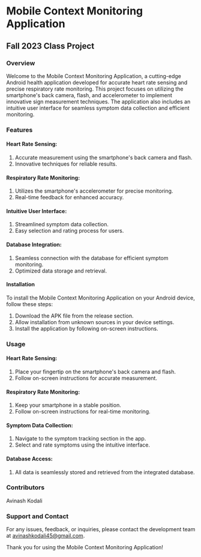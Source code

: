 # Mobile Context Monitoring Application

## Fall 2023 Class Project

### Overview
Welcome to the Mobile Context Monitoring Application, a cutting-edge Android health application developed for accurate heart rate sensing and precise respiratory rate monitoring. This project focuses on utilizing the smartphone's back camera, flash, and accelerometer to implement innovative sign measurement techniques. The application also includes an intuitive user interface for seamless symptom data collection and efficient monitoring.

### Features

#### Heart Rate Sensing:
1. Accurate measurement using the smartphone's back camera and flash.
2. Innovative techniques for reliable results.

#### Respiratory Rate Monitoring:
1. Utilizes the smartphone's accelerometer for precise monitoring.
2. Real-time feedback for enhanced accuracy.

#### Intuitive User Interface:
1. Streamlined symptom data collection.
2. Easy selection and rating process for users.

#### Database Integration:
1. Seamless connection with the database for efficient symptom monitoring.
2. Optimized data storage and retrieval.

#### Installation
To install the Mobile Context Monitoring Application on your Android device, follow these steps:

1. Download the APK file from the release section.
2. Allow installation from unknown sources in your device settings.
3. Install the application by following on-screen instructions.

### Usage

#### Heart Rate Sensing:
1. Place your fingertip on the smartphone's back camera and flash.
2. Follow on-screen instructions for accurate measurement.

#### Respiratory Rate Monitoring:
1. Keep your smartphone in a stable position.
2. Follow on-screen instructions for real-time monitoring.

#### Symptom Data Collection:
1. Navigate to the symptom tracking section in the app.
2. Select and rate symptoms using the intuitive interface.

#### Database Access:
1. All data is seamlessly stored and retrieved from the integrated database.

### Contributors
Avinash Kodali

### Support and Contact
For any issues, feedback, or inquiries, please contact the development team at avinashkodali45@gmail.com.

Thank you for using the Mobile Context Monitoring Application!